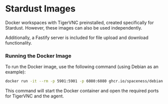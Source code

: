 # Stardust Images

Docker workspaces with TigerVNC preinstalled, created specifically for Stardust. However, these images can also be used independently.

Additionally, a Fastify server is included for file upload and download functionality.

### Running the Docker Image

To run the Docker image, use the following command (using Debian as an example):

```bash
docker run -it --rm -p 5901:5901 -p 6080:6080 ghcr.io/spaceness/debian:latest
```

This command will start the Docker container and open the required ports for TigerVNC and the agent.
